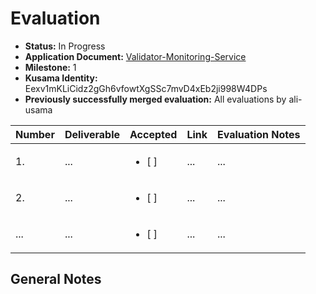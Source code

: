 # Evaluation

- **Status:** In Progress
- **Application Document:** [Validator-Monitoring-Service](https://github.com/w3f/Grants-Program/blob/master/applications/Validator_Monitoring_Service.md) 
- **Milestone:** 1
- **Kusama Identity:** Eexv1mKLiCidz2gGh6vfowtXgSSc7mvD4xEb2ji998W4DPs
- **Previously successfully merged evaluation:** All evaluations by ali-usama

| Number | Deliverable | Accepted               | Link | Evaluation Notes |
|--------|-------------|------------------------|------|------------------|
| 1.     | ...         | <ul><li>[ ] </li></ul> | ...  | ...              |
| 2.     | ...         | <ul><li>[ ] </li></ul> | ...  | ...              |
| ...    | ...         | <ul><li>[ ] </li></ul> | ...  | ...              |


## General Notes

